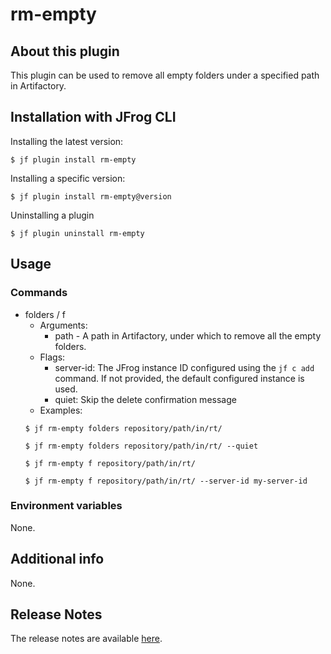 # rm-empty

## About this plugin
This plugin can be used to remove all empty folders under a specified path in Artifactory.

## Installation with JFrog CLI
Installing the latest version:

`$ jf plugin install rm-empty`

Installing a specific version:

`$ jf plugin install rm-empty@version`

Uninstalling a plugin

`$ jf plugin uninstall rm-empty`

## Usage
### Commands
* folders / f
    - Arguments:
        - path - A path in Artifactory, under which to remove all the empty folders.
    - Flags:
        - server-id: The JFrog instance ID configured using the ```jf c add``` command. If not provided, the default configured instance is used.
        - quiet: Skip the delete confirmation message
    - Examples:
    ```
    $ jf rm-empty folders repository/path/in/rt/

    $ jf rm-empty folders repository/path/in/rt/ --quiet

    $ jf rm-empty f repository/path/in/rt/

    $ jf rm-empty f repository/path/in/rt/ --server-id my-server-id
    ```

### Environment variables
None.

## Additional info
None.

## Release Notes
The release notes are available [here](RELEASE.md).
